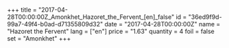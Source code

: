 +++
title = "2017-04-28T00:00:00Z_Amonkhet_Hazoret_the_Fervent_[en]_false"
id = "36ed9f9d-99a7-49f4-b0ad-d71355809d32"
date = "2017-04-28T00:00:00Z"
name = "Hazoret the Fervent"
lang = ["en"]
price = "1.63"
quantity = 4
foil = false
set = "Amonkhet"
+++
